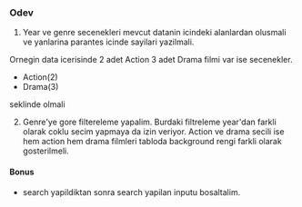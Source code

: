 ### Odev

1. Year ve genre secenekleri mevcut datanin icindeki alanlardan olusmali ve yanlarina parantes icinde sayilari yazilmali.

Ornegin data icerisinde 2 adet Action 3 adet Drama filmi var ise secenekler.

- Action(2)
- Drama(3)

seklinde olmali


2. Genre'ye gore filtereleme yapalim. Burdaki filtreleme year'dan farkli olarak 
coklu secim yapmaya da izin veriyor. Action ve drama secili ise hem action hem drama filmleri tabloda background rengi farkli olarak gosterilmeli.
   

#### Bonus
- search yapildiktan sonra search yapilan inputu bosaltalim.
